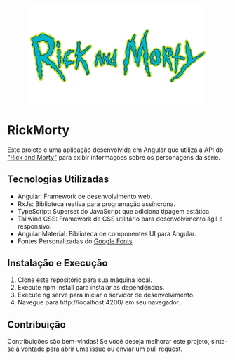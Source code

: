 <img style="display:block; margin:0 auto; width:80%;" src="src/assets/images/logo.png" title="Rick and Morty" alt="Title Rick and Morty"/>

# RickMorty

Este projeto é uma aplicação desenvolvida em Angular que utiliza a API do ["Rick and Morty"](https://rickandmortyapi.com/) para exibir informações sobre os personagens da série. 

## Tecnologias Utilizadas
* Angular: Framework de desenvolvimento web.
* RxJs: Biblioteca reativa para programação assíncrona.
* TypeScript: Superset do JavaScript que adiciona tipagem estática.
* Tailwind CSS: Framework de CSS utilitário para desenvolvimento ágil e   responsivo.
* Angular Material: Biblioteca de componentes UI para Angular.
* Fontes Personalizadas do [Google Fonts](https://fonts.google.com/share?selection.family=Creepster|Poppins)


## Instalação e Execução
1. Clone este repositório para sua máquina local.
2. Execute npm install para instalar as dependências.
3. Execute ng serve para iniciar o servidor de desenvolvimento.
4. Navegue para http://localhost:4200/ em seu navegador.

## Contribuição
Contribuições são bem-vindas! Se você deseja melhorar este projeto, sinta-se à vontade para abrir uma issue ou enviar um pull request.